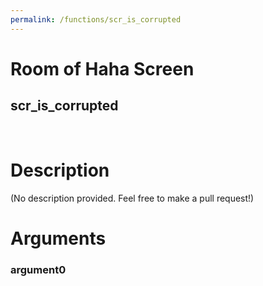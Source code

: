 ```yaml
---
permalink: /functions/scr_is_corrupted
---
```

# Room of Haha Screen  
## scr_is_corrupted  
&nbsp;  
# Description  
(No description provided. Feel free to make a pull request!) 
&nbsp;  
# Arguments
### argument0

&nbsp;  


